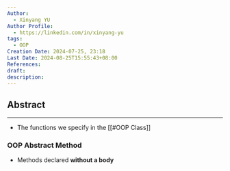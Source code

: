 ```yaml
---
Author:
  - Xinyang YU
Author Profile:
  - https://linkedin.com/in/xinyang-yu
tags:
  - OOP
Creation Date: 2024-07-25, 23:18
Last Date: 2024-08-25T15:55:43+08:00
References: 
draft: 
description: 
---
```

## Abstract
---
- The functions we specify in the [[#OOP Class]]

### OOP Abstract Method
- Methods declared **without a body**


